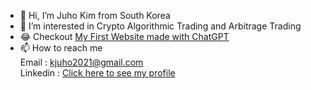 - 👋 Hi, I’m Juho Kim from South Korea
- 👀 I’m interested in Crypto Algorithmic Trading and Arbitrage Trading
- :joy: Checkout [My First Website made with ChatGPT](https://juho-creator.github.io/FirstWebsite/)
- 📫 How to reach me  
          Email : kjuho2021@gmail.com </br>
          Linkedin : [Click here to see my profile](www.linkedin.com/in/juho-kim-68346b24a)

<!---
juho-creator/juho-creator is a ✨ special ✨ repository because its `README.md` (this file) appears on your GitHub profile.
You can click the Preview link to take a look at your changes.
--->
